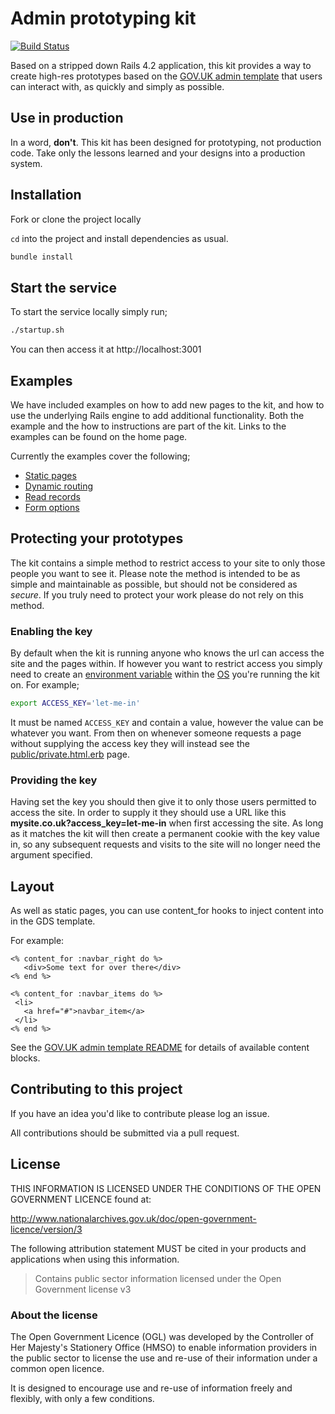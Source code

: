 # Admin prototyping kit

[![Build Status](https://travis-ci.org/EnvironmentAgency/admin-prototype-kit.svg)](https://travis-ci.org/EnvironmentAgency/admin-prototype-kit)

Based on a stripped down Rails 4.2 application, this kit provides a way to create high-res prototypes based on the [GOV.UK admin template](https://github.com/alphagov/govuk_admin_template) that users can interact with, as quickly and simply as possible.

## Use in production

In a word, **don't**. This kit has been designed for prototyping, not production code. Take only the lessons learned and your designs into a production system.

## Installation

Fork or clone the project locally

`cd` into the project and install dependencies as usual.

```bash
bundle install
```

## Start the service

To start the service locally simply run;

```bash
./startup.sh
```

You can then access it at http://localhost:3001

## Examples

We have included examples on how to add new pages to the kit, and how to use the underlying Rails engine to add additional functionality. Both the example and the how to instructions are part of the kit. Links to the examples can be found on the home page.

Currently the examples cover the following;

- [Static pages](https://github.com/EnvironmentAgency/admin-prototype-kit/blob/master/app/views/pages/example1/static.html.erb)
- [Dynamic routing](https://github.com/EnvironmentAgency/admin-prototype-kit/blob/master/app/views/pages/example2/dynamic_routing.html.erb)
- [Read records](https://github.com/EnvironmentAgency/admin-prototype-kit/blob/master/app/views/pages/example3/read_record.html.erb)
- [Form options](https://github.com/EnvironmentAgency/admin-prototype-kit/blob/master/app/views/pages/example4/forms.html.erb)

## Protecting your prototypes

The kit contains a simple method to restrict access to your site to only those people you want to see it. Please note the method is intended to be as simple and maintainable as possible, but should not be considered as *secure*. If you truly need to protect your work please do not rely on this method.

### Enabling the key

By default when the kit is running anyone who knows the url can access the site and the pages within. If however you want to restrict access you simply need to create an [environment variable](https://en.wikipedia.org/wiki/Environment_variable) within the [OS](https://en.wikipedia.org/wiki/Operating_system) you're running the kit on. For example;

```bash
export ACCESS_KEY='let-me-in'
```

It must be named `ACCESS_KEY` and contain a value, however the value can be whatever you want. From then on whenever someone requests a page without supplying the access key they will instead see the [public/private.html.erb](https://github.com/EnvironmentAgency/admin-prototype-kit/tree/master/public) page.

### Providing the key

Having set the key you should then give it to only those users permitted to access the site. In order to supply it they should use a URL like this **mysite.co.uk?access_key=let-me-in** when first accessing the site. As long as it matches the kit will then create a permanent cookie with the key value in, so any subsequent requests and visits to the site will no longer need the argument specified.

## Layout

As well as static pages, you can use content_for hooks to inject content into in the GDS template.

For example:

```HTML+ERB
<% content_for :navbar_right do %>
   <div>Some text for over there</div>
<% end %>

<% content_for :navbar_items do %>
 <li>
   <a href="#">navbar_item</a>
 </li>
<% end %>
```

See the [GOV.UK admin template README](https://github.com/alphagov/govuk_admin_template) for details of available content blocks.

## Contributing to this project

If you have an idea you'd like to contribute please log an issue.

All contributions should be submitted via a pull request.

## License

THIS INFORMATION IS LICENSED UNDER THE CONDITIONS OF THE OPEN GOVERNMENT LICENCE found at:

http://www.nationalarchives.gov.uk/doc/open-government-licence/version/3

The following attribution statement MUST be cited in your products and applications when using this information.

>Contains public sector information licensed under the Open Government license v3

### About the license

The Open Government Licence (OGL) was developed by the Controller of Her Majesty's Stationery Office (HMSO) to enable information providers in the public sector to license the use and re-use of their information under a common open licence.

It is designed to encourage use and re-use of information freely and flexibly, with only a few conditions.
